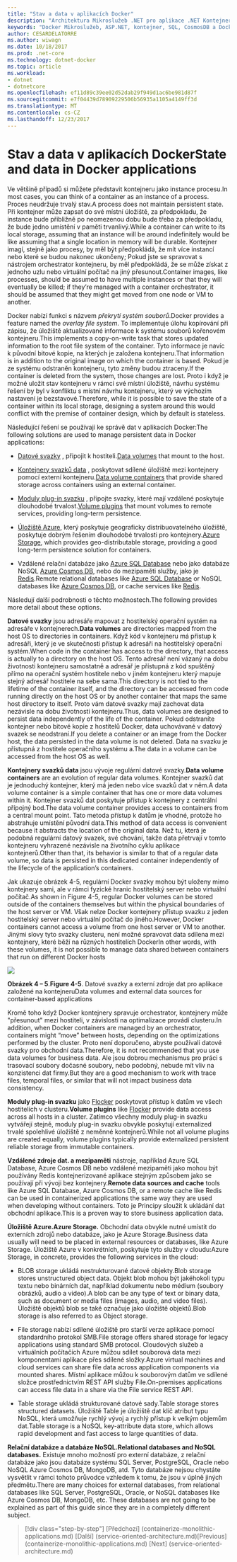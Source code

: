 ```yaml
---
title: "Stav a data v aplikacích Docker"
description: "Architektura Mikroslužeb .NET pro aplikace .NET Kontejnerizované | Stav a data v aplikacích Docker"
keywords: "Docker Mikroslužeb, ASP.NET, kontejner, SQL, CosmosDB a Docker"
author: CESARDELATORRE
ms.author: wiwagn
ms.date: 10/18/2017
ms.prod: .net-core
ms.technology: dotnet-docker
ms.topic: article
ms.workload:
- dotnet
- dotnetcore
ms.openlocfilehash: ef11d89c39ee02d52dab29f949d1ac6be981d87f
ms.sourcegitcommit: e7f04439d78909229506b56935a1105a4149ff3d
ms.translationtype: MT
ms.contentlocale: cs-CZ
ms.lasthandoff: 12/23/2017
---
```

# <a name="state-and-data-in-docker-applications"></a><span data-ttu-id="f8a49-104">Stav a data v aplikacích Docker</span><span class="sxs-lookup"><span data-stu-id="f8a49-104">State and data in Docker applications</span></span>

<span data-ttu-id="f8a49-105">Ve většině případů si můžete představit kontejneru jako instance procesu.</span><span class="sxs-lookup"><span data-stu-id="f8a49-105">In most cases, you can think of a container as an instance of a process.</span></span> <span data-ttu-id="f8a49-106">Proces neudržuje trvalý stav.</span><span class="sxs-lookup"><span data-stu-id="f8a49-106">A process does not maintain persistent state.</span></span> <span data-ttu-id="f8a49-107">Při kontejner může zapsat do své místní úložiště, za předpokladu, že instance bude přibližně po neomezenou dobu bude třeba za předpokladu, že bude jedno umístění v paměti trvanlivý.</span><span class="sxs-lookup"><span data-stu-id="f8a49-107">While a container can write to its local storage, assuming that an instance will be around indefinitely would be like assuming that a single location in memory will be durable.</span></span> <span data-ttu-id="f8a49-108">Kontejner imagí, stejně jako procesy, by měl být předpokládá, že mít více instancí nebo které se budou nakonec ukončeny; Pokud jste se spravovat s nástrojem orchestrator kontejneru, by měl předpokládá, že se může získat z jednoho uzlu nebo virtuální počítač na jiný přesunout.</span><span class="sxs-lookup"><span data-stu-id="f8a49-108">Container images, like processes, should be assumed to have multiple instances or that they will eventually be killed; if they’re managed with a container orchestrator, it should be assumed that they might get moved from one node or VM to another.</span></span>

<span data-ttu-id="f8a49-109">Docker nabízí funkci s názvem *překrytí systém souborů*.</span><span class="sxs-lookup"><span data-stu-id="f8a49-109">Docker provides a feature named the *overlay file system*.</span></span> <span data-ttu-id="f8a49-110">To implementuje úlohu kopírování při zápisu, že úložiště aktualizované informace k systému souborů kořenovém kontejneru.</span><span class="sxs-lookup"><span data-stu-id="f8a49-110">This implements a copy-on-write task that stores updated information to the root file system of the container.</span></span> <span data-ttu-id="f8a49-111">Tyto informace je navíc k původní bitové kopie, na kterých je založena kontejneru.</span><span class="sxs-lookup"><span data-stu-id="f8a49-111">That information is in addition to the original image on which the container is based.</span></span> <span data-ttu-id="f8a49-112">Pokud je ze systému odstraněn kontejneru, tyto změny budou ztraceny.</span><span class="sxs-lookup"><span data-stu-id="f8a49-112">If the container is deleted from the system, those changes are lost.</span></span> <span data-ttu-id="f8a49-113">Proto i když je možné uložit stav kontejneru v rámci své místní úložiště, návrhu systému řešení by byl v konfliktu s místní návrhu kontejneru, který ve výchozím nastavení je bezstavové.</span><span class="sxs-lookup"><span data-stu-id="f8a49-113">Therefore, while it is possible to save the state of a container within its local storage, designing a system around this would conflict with the premise of container design, which by default is stateless.</span></span>

<span data-ttu-id="f8a49-114">Následující řešení se používají ke správě dat v aplikacích Docker:</span><span class="sxs-lookup"><span data-stu-id="f8a49-114">The following solutions are used to manage persistent data in Docker applications:</span></span>

-   <span data-ttu-id="f8a49-115">[Datové svazky](https://docs.docker.com/engine/tutorials/dockervolumes/) , připojit k hostiteli.</span><span class="sxs-lookup"><span data-stu-id="f8a49-115">[Data volumes](https://docs.docker.com/engine/tutorials/dockervolumes/) that mount to the host.</span></span>

-   <span data-ttu-id="f8a49-116">[Kontejnery svazků data](https://docs.docker.com/engine/tutorials/dockervolumes/#creating-and-mounting-a-data-volume-container) , poskytovat sdílené úložiště mezi kontejnery pomocí externí kontejneru.</span><span class="sxs-lookup"><span data-stu-id="f8a49-116">[Data volume containers](https://docs.docker.com/engine/tutorials/dockervolumes/#creating-and-mounting-a-data-volume-container) that provide shared storage across containers using an external container.</span></span>

-   <span data-ttu-id="f8a49-117">[Moduly plug-in svazku](https://docs.docker.com/engine/tutorials/dockervolumes/) , připojte svazky, které mají vzdálené poskytuje dlouhodobé trvalost.</span><span class="sxs-lookup"><span data-stu-id="f8a49-117">[Volume plugins](https://docs.docker.com/engine/tutorials/dockervolumes/) that mount volumes to remote services, providing long-term persistence.</span></span>

-   <span data-ttu-id="f8a49-118">[Úložiště Azure](https://docs.microsoft.com/azure/storage/), který poskytuje geograficky distribuovatelného úložiště, poskytuje dobrým řešením dlouhodobé trvalosti pro kontejnery.</span><span class="sxs-lookup"><span data-stu-id="f8a49-118">[Azure Storage](https://docs.microsoft.com/azure/storage/), which provides geo-distributable storage, providing a good long-term persistence solution for containers.</span></span>

-   <span data-ttu-id="f8a49-119">Vzdálené relační databáze jako [Azure SQL Database](https://azure.microsoft.com/services/sql-database/) nebo jako databáze NoSQL [Azure Cosmos DB](https://docs.microsoft.com/azure/cosmos-db/introduction), nebo do mezipaměti služby, jako je [Redis](https://redis.io/).</span><span class="sxs-lookup"><span data-stu-id="f8a49-119">Remote relational databases like [Azure SQL Database](https://azure.microsoft.com/services/sql-database/) or NoSQL databases like [Azure Cosmos DB](https://docs.microsoft.com/azure/cosmos-db/introduction), or cache services like [Redis](https://redis.io/).</span></span>

<span data-ttu-id="f8a49-120">Následují další podrobnosti o těchto možnostech.</span><span class="sxs-lookup"><span data-stu-id="f8a49-120">The following provides more detail about these options.</span></span>

<span data-ttu-id="f8a49-121">**Datové svazky** jsou adresáře mapovat z hostitelský operační systém na adresáře v kontejnerech.</span><span class="sxs-lookup"><span data-stu-id="f8a49-121">**Data volumes** are directories mapped from the host OS to directories in containers.</span></span> <span data-ttu-id="f8a49-122">Když kód v kontejneru má přístup k adresáři, který je ve skutečnosti přístup k adresáři na hostitelský operační systém.</span><span class="sxs-lookup"><span data-stu-id="f8a49-122">When code in the container has access to the directory, that access is actually to a directory on the host OS.</span></span> <span data-ttu-id="f8a49-123">Tento adresář není vázaný na dobu životnosti kontejneru samostatně a adresář je přístupná z kód spuštěný přímo na operační systém hostitele nebo v jiném kontejneru který mapuje stejný adresář hostitele na sebe sama.</span><span class="sxs-lookup"><span data-stu-id="f8a49-123">This directory is not tied to the lifetime of the container itself, and the directory can be accessed from code running directly on the host OS or by another container that maps the same host directory to itself.</span></span> <span data-ttu-id="f8a49-124">Proto vám datové svazky mají zachovat data nezávisle na dobu životnosti kontejneru.</span><span class="sxs-lookup"><span data-stu-id="f8a49-124">Thus, data volumes are designed to persist data independently of the life of the container.</span></span> <span data-ttu-id="f8a49-125">Pokud odstraníte kontejner nebo bitové kopie z hostitelů Docker, data uchovávané v datový svazek se neodstraní.</span><span class="sxs-lookup"><span data-stu-id="f8a49-125">If you delete a container or an image from the Docker host, the data persisted in the data volume is not deleted.</span></span> <span data-ttu-id="f8a49-126">Data na svazku je přístupná z hostitele operačního systému a.</span><span class="sxs-lookup"><span data-stu-id="f8a49-126">The data in a volume can be accessed from the host OS as well.</span></span>

<span data-ttu-id="f8a49-127">**Kontejnery svazků data** jsou vývoje regulární datové svazky.</span><span class="sxs-lookup"><span data-stu-id="f8a49-127">**Data volume containers** are an evolution of regular data volumes.</span></span> <span data-ttu-id="f8a49-128">Kontejner svazků dat je jednoduchý kontejner, který má jeden nebo více svazků dat v něm.</span><span class="sxs-lookup"><span data-stu-id="f8a49-128">A data volume container is a simple container that has one or more data volumes within it.</span></span> <span data-ttu-id="f8a49-129">Kontejner svazků dat poskytuje přístup k kontejnery z centrální přípojný bod.</span><span class="sxs-lookup"><span data-stu-id="f8a49-129">The data volume container provides access to containers from a central mount point.</span></span> <span data-ttu-id="f8a49-130">Tato metoda přístup k datům je vhodné, protože ho abstrahuje umístění původní data.</span><span class="sxs-lookup"><span data-stu-id="f8a49-130">This method of data access is convenient because it abstracts the location of the original data.</span></span> <span data-ttu-id="f8a49-131">Než tu, která je podobná regulární datový svazek, své chování, takže data přetrvají v tomto kontejneru vyhrazené nezávisle na životního cyklu aplikace kontejnerů.</span><span class="sxs-lookup"><span data-stu-id="f8a49-131">Other than that, its behavior is similar to that of a regular data volume, so data is persisted in this dedicated container independently of the lifecycle of the application’s containers.</span></span>

<span data-ttu-id="f8a49-132">Jak ukazuje obrázek 4-5, regulární Docker svazky mohou být uloženy mimo kontejnery sami, ale v rámci fyzické hranic hostitelský server nebo virtuální počítač.</span><span class="sxs-lookup"><span data-stu-id="f8a49-132">As shown in Figure 4-5, regular Docker volumes can be stored outside of the containers themselves but within the physical boundaries of the host server or VM.</span></span> <span data-ttu-id="f8a49-133">Však nelze Docker kontejnery přístup svazku z jeden hostitelský server nebo virtuální počítač do jiného.</span><span class="sxs-lookup"><span data-stu-id="f8a49-133">However, Docker containers cannot access a volume from one host server or VM to another.</span></span> <span data-ttu-id="f8a49-134">Jinými slovy tyto svazky clusteru, není možné spravovat data sdílena mezi kontejnery, které běží na různých hostitelích Docker</span><span class="sxs-lookup"><span data-stu-id="f8a49-134">In other words, with these volumes, it is not possible to manage data shared between containers that run on different Docker hosts</span></span>

![](./media/image5.png)

<span data-ttu-id="f8a49-135">**Obrázek 4 – 5**.</span><span class="sxs-lookup"><span data-stu-id="f8a49-135">**Figure 4-5**.</span></span> <span data-ttu-id="f8a49-136">Datové svazky a externí zdroje dat pro aplikace založené na kontejneru</span><span class="sxs-lookup"><span data-stu-id="f8a49-136">Data volumes and external data sources for container-based applications</span></span>

<span data-ttu-id="f8a49-137">Kromě toho když Docker kontejnery spravuje orchestrator, kontejnery může "přesunout" mezi hostiteli, v závislosti na optimalizace provádí clusteru.</span><span class="sxs-lookup"><span data-stu-id="f8a49-137">In addition, when Docker containers are managed by an orchestrator, containers might “move” between hosts, depending on the optimizations performed by the cluster.</span></span> <span data-ttu-id="f8a49-138">Proto není doporučeno, abyste používali datové svazky pro obchodní data.</span><span class="sxs-lookup"><span data-stu-id="f8a49-138">Therefore, it is not recommended that you use data volumes for business data.</span></span> <span data-ttu-id="f8a49-139">Ale jsou dobrou mechanismus pro práci s trasovací soubory dočasné soubory, nebo podobný, nebude mít vliv na konzistenci dat firmy.</span><span class="sxs-lookup"><span data-stu-id="f8a49-139">But they are a good mechanism to work with trace files, temporal files, or similar that will not impact business data consistency.</span></span>

<span data-ttu-id="f8a49-140">**Moduly plug-in svazku** jako [Flocker](https://clusterhq.com/flocker/) poskytovat přístup k datům ve všech hostitelích v clusteru.</span><span class="sxs-lookup"><span data-stu-id="f8a49-140">**Volume plugins** like [Flocker](https://clusterhq.com/flocker/) provide data access across all hosts in a cluster.</span></span> <span data-ttu-id="f8a49-141">Zatímco všechny moduly plug-in svazku vytvářejí stejně, moduly plug-in svazku obvykle poskytují externalized trvalé spolehlivé úložiště z neměnné kontejnerů.</span><span class="sxs-lookup"><span data-stu-id="f8a49-141">While not all volume plugins are created equally, volume plugins typically provide externalized persistent reliable storage from immutable containers.</span></span>

<span data-ttu-id="f8a49-142">**Vzdálené zdroje dat. a mezipaměti** nástroje, například Azure SQL Database, Azure Cosmos DB nebo vzdálené mezipaměti jako mohou být používány Redis kontejnerizované aplikace stejným způsobem jako se používají při vývoji bez kontejnery.</span><span class="sxs-lookup"><span data-stu-id="f8a49-142">**Remote data sources and cache** tools like Azure SQL Database, Azure Cosmos DB, or a remote cache like Redis can be used in containerized applications the same way they are used when developing without containers.</span></span> <span data-ttu-id="f8a49-143">Toto je Principy sloužit k ukládání dat obchodní aplikace.</span><span class="sxs-lookup"><span data-stu-id="f8a49-143">This is a proven way to store business application data.</span></span>

<span data-ttu-id="f8a49-144">**Úložiště Azure.**</span><span class="sxs-lookup"><span data-stu-id="f8a49-144">**Azure Storage.**</span></span> <span data-ttu-id="f8a49-145">Obchodní data obvykle nutné umístit do externích zdrojů nebo databáze, jako je Azure Storage.</span><span class="sxs-lookup"><span data-stu-id="f8a49-145">Business data usually will need to be placed in external resources or databases, like Azure Storage.</span></span> <span data-ttu-id="f8a49-146">Úložiště Azure v konkrétních, poskytuje tyto služby v cloudu:</span><span class="sxs-lookup"><span data-stu-id="f8a49-146">Azure Storage, in concrete, provides the following services in the cloud:</span></span>

-   <span data-ttu-id="f8a49-147">BLOB storage ukládá nestrukturované datové objekty.</span><span class="sxs-lookup"><span data-stu-id="f8a49-147">Blob storage stores unstructured object data.</span></span> <span data-ttu-id="f8a49-148">Objekt blob mohou být jakéhokoli typu textu nebo binárních dat, například dokumentu nebo médium (soubory obrázků, audio a video).</span><span class="sxs-lookup"><span data-stu-id="f8a49-148">A blob can be any type of text or binary data, such as document or media files (images, audio, and video files).</span></span> <span data-ttu-id="f8a49-149">Úložiště objektů blob se také označuje jako úložiště objektů.</span><span class="sxs-lookup"><span data-stu-id="f8a49-149">Blob storage is also referred to as Object storage.</span></span>

-   <span data-ttu-id="f8a49-150">File storage nabízí sdílené úložiště pro starší verze aplikace pomocí standardního protokol SMB.</span><span class="sxs-lookup"><span data-stu-id="f8a49-150">File storage offers shared storage for legacy applications using standard SMB protocol.</span></span> <span data-ttu-id="f8a49-151">Cloudových služeb a virtuálních počítačích Azure můžou sdílet souborová data mezi komponentami aplikace přes sdílené složky.</span><span class="sxs-lookup"><span data-stu-id="f8a49-151">Azure virtual machines and cloud services can share file data across application components via mounted shares.</span></span> <span data-ttu-id="f8a49-152">Místní aplikace můžou k souborovým datům ve sdílené složce prostřednictvím REST API služby File.</span><span class="sxs-lookup"><span data-stu-id="f8a49-152">On-premises applications can access file data in a share via the File service REST API.</span></span>

-   <span data-ttu-id="f8a49-153">Table storage ukládá strukturované datové sady.</span><span class="sxs-lookup"><span data-stu-id="f8a49-153">Table storage stores structured datasets.</span></span> <span data-ttu-id="f8a49-154">Úložiště Table je úložiště dat klíč atribut typu NoSQL, která umožňuje rychlý vývoj a rychlý přístup k velkým objemům dat.</span><span class="sxs-lookup"><span data-stu-id="f8a49-154">Table storage is a NoSQL key-attribute data store, which allows rapid development and fast access to large quantities of data.</span></span>

<span data-ttu-id="f8a49-155">**Relační databáze a databáze NoSQL.**</span><span class="sxs-lookup"><span data-stu-id="f8a49-155">**Relational databases and NoSQL databases.**</span></span> <span data-ttu-id="f8a49-156">Existuje mnoho možností pro externí databáze, z relační databáze jako jsou databáze systému SQL Server, PostgreSQL, Oracle nebo NoSQL Azure Cosmos DB, MongoDB, atd. Tyto databáze nejsou chystáte vysvětlit v rámci tohoto průvodce vzhledem k tomu, že jsou v úplně jiných předmětu.</span><span class="sxs-lookup"><span data-stu-id="f8a49-156">There are many choices for external databases, from relational databases like SQL Server, PostgreSQL, Oracle, or NoSQL databases like Azure Cosmos DB, MongoDB, etc. These databases are not going to be explained as part of this guide since they are in a completely different subject.</span></span>


>[!div class="step-by-step"]
<span data-ttu-id="f8a49-157">[Předchozí] (containerize-monolithic-applications.md) [Další] (service-oriented-architecture.md)</span><span class="sxs-lookup"><span data-stu-id="f8a49-157">[Previous] (containerize-monolithic-applications.md) [Next] (service-oriented-architecture.md)</span></span>
